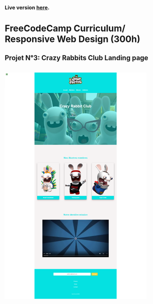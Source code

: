 ### Live version [here](https://virginiebouvarel.github.io/freecodecamp_curriculum/projet3_landingPage/).

# FreeCodeCamp Curriculum/ Responsive Web Design (300h)
## Projet N°3: Crazy Rabbits Club Landing page
<br>

<img alt="Design preview for this coding challenge" src="./src/preview.png" width="450"/>

